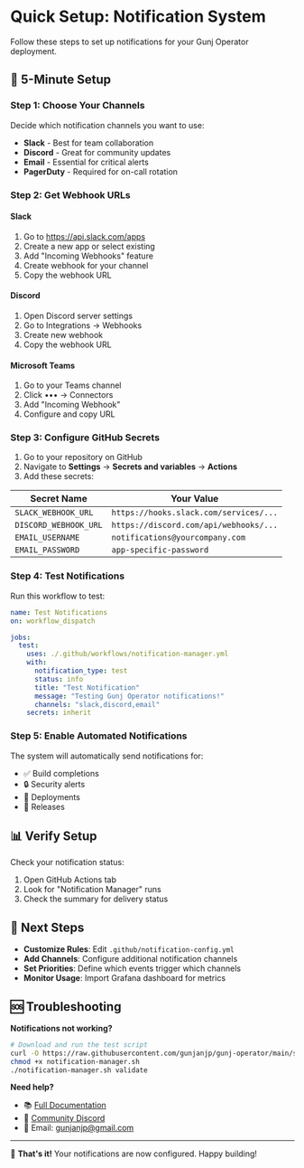 # Quick Setup: Notification System

Follow these steps to set up notifications for your Gunj Operator deployment.

## 🚀 5-Minute Setup

### Step 1: Choose Your Channels

Decide which notification channels you want to use:
- **Slack** - Best for team collaboration
- **Discord** - Great for community updates
- **Email** - Essential for critical alerts
- **PagerDuty** - Required for on-call rotation

### Step 2: Get Webhook URLs

#### Slack
1. Go to https://api.slack.com/apps
2. Create a new app or select existing
3. Add "Incoming Webhooks" feature
4. Create webhook for your channel
5. Copy the webhook URL

#### Discord
1. Open Discord server settings
2. Go to Integrations → Webhooks
3. Create new webhook
4. Copy the webhook URL

#### Microsoft Teams
1. Go to your Teams channel
2. Click ••• → Connectors
3. Add "Incoming Webhook"
4. Configure and copy URL

### Step 3: Configure GitHub Secrets

1. Go to your repository on GitHub
2. Navigate to **Settings** → **Secrets and variables** → **Actions**
3. Add these secrets:

| Secret Name | Your Value |
|-------------|------------|
| `SLACK_WEBHOOK_URL` | `https://hooks.slack.com/services/...` |
| `DISCORD_WEBHOOK_URL` | `https://discord.com/api/webhooks/...` |
| `EMAIL_USERNAME` | `notifications@yourcompany.com` |
| `EMAIL_PASSWORD` | `app-specific-password` |

### Step 4: Test Notifications

Run this workflow to test:

```yaml
name: Test Notifications
on: workflow_dispatch

jobs:
  test:
    uses: ./.github/workflows/notification-manager.yml
    with:
      notification_type: test
      status: info
      title: "Test Notification"
      message: "Testing Gunj Operator notifications!"
      channels: "slack,discord,email"
    secrets: inherit
```

### Step 5: Enable Automated Notifications

The system will automatically send notifications for:
- ✅ Build completions
- 🔒 Security alerts
- 🚀 Deployments
- 🎉 Releases

## 📊 Verify Setup

Check your notification status:
1. Open GitHub Actions tab
2. Look for "Notification Manager" runs
3. Check the summary for delivery status

## 🎯 Next Steps

- **Customize Rules**: Edit `.github/notification-config.yml`
- **Add Channels**: Configure additional notification channels
- **Set Priorities**: Define which events trigger which channels
- **Monitor Usage**: Import Grafana dashboard for metrics

## 🆘 Troubleshooting

**Notifications not working?**
```bash
# Download and run the test script
curl -O https://raw.githubusercontent.com/gunjanjp/gunj-operator/main/scripts/notification-manager.sh
chmod +x notification-manager.sh
./notification-manager.sh validate
```

**Need help?**
- 📚 [Full Documentation](notifications.md)
- 💬 [Community Discord](https://discord.gg/gunj-operator)
- 📧 Email: gunjanjp@gmail.com

---

🎉 **That's it!** Your notifications are now configured. Happy building!
